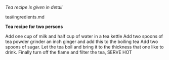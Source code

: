 *Tea recipe is given in detail*

tea\ingredients.md

**Tea recipe for two persons**

Add one cup of milk and half cup of water in a tea kettle
Add two spoons of tea powder
grinder an inch ginger and add this to the boiling tea
Add two spoons of sugar.
Let the tea boil and bring it to the thickness that one like to drink.
Finally turn off the flame and filter the tea, SERVE HOT